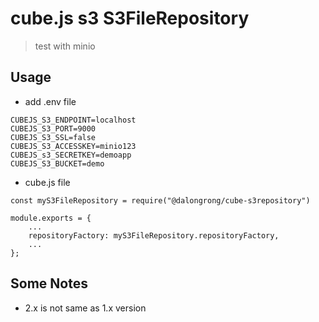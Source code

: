 # cube.js s3 S3FileRepository

> test with minio

## Usage

* add .env file

```code
CUBEJS_S3_ENDPOINT=localhost
CUBEJS_S3_PORT=9000
CUBEJS_S3_SSL=false
CUBEJS_S3_ACCESSKEY=minio123
CUBEJS_s3_SECRETKEY=demoapp
CUBEJS_S3_BUCKET=demo
```

* cube.js file

```code
const myS3FileRepository = require("@dalongrong/cube-s3repository")

module.exports = {
    ...
    repositoryFactory: myS3FileRepository.repositoryFactory,
    ...
};
```

## Some Notes

* 2.x is not same as 1.x version